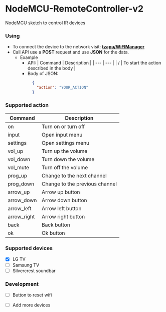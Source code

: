 # NodeMCU-RemoteController-v2
NodeMCU sketch to control IR devices

### Using

- To connect the device to the network visit: __[tzapu/WiFIManager](https://github.com/tzapu/WiFiManager)__
- Call API use a __POST__ request and use __JSON__ for the data.
  - Example
    - API:
        | Command | Description |
        | --- | --- |
        | / | To start the action described in the body |
    - Body of JSON:
       ```json
         {
           "action": "YOUR_ACTION"
         }
       ```

### Supported action
| Command | Description |
| --- | --- |
| on | Turn on or turn off |
| input | Open input menu |
| settings | Open settings menu |
| vol_up | Turn up the volume |
| vol_down | Turn down the volume |
| vol_mute | Turn off the volume |
| prog_up | Change to the next channel |
| prog_down | Change to the previous channel |
| arrow_up | Arrow up button |
| arrow_down | Arrow down button |
| arrow_left | Arrow left button |
| arrow_right | Arrow right button |
| back | Back button |
| ok | Ok button |

### Supported devices
- [x] LG TV
- [ ] Samsung TV
- [ ] Silvercrest soundbar

### Development
- [ ] Button to reset wifi
- [ ] Add more devices


